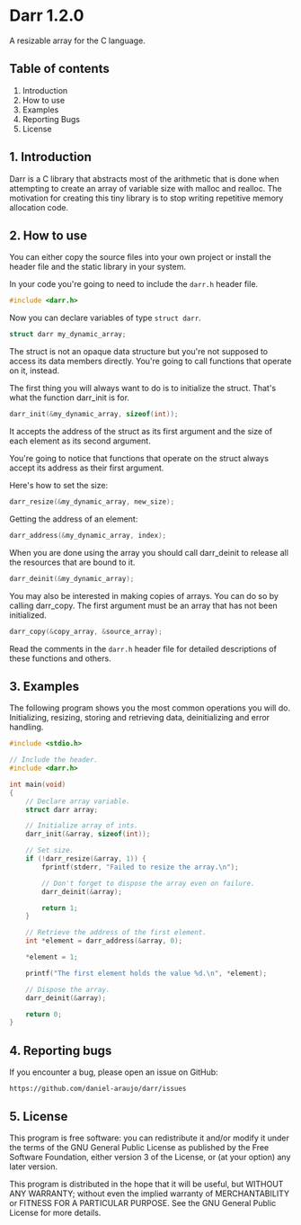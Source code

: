 # Darr 1.2.0

A resizable array for the C language.


## Table of contents

1. Introduction
2. How to use
3. Examples
4. Reporting Bugs
5. License


## 1. Introduction

Darr is a C library that abstracts most of the arithmetic that is done when
attempting to create an array of variable size with malloc and realloc. The
motivation for creating this tiny library is to stop writing repetitive memory
allocation code.


## 2. How to use

You can either copy the source files into your own project or install the
header file and the static library in your system.

In your code you're going to need to include the `darr.h` header file.

```C
#include <darr.h>
```

Now you can declare variables of type `struct darr`.

```C
struct darr my_dynamic_array;
```

The struct is not an opaque data structure but you're not supposed to access
its data members directly. You're going to call functions that operate on it,
instead.

The first thing you will always want to do is to initialize the struct. That's
what the function darr_init is for.

```C
darr_init(&my_dynamic_array, sizeof(int));
```

It accepts the address of the struct as its first argument and the size of each
element as its second argument.

You're going to notice that functions that operate on the struct always accept
its address as their first argument.

Here's how to set the size:

```C
darr_resize(&my_dynamic_array, new_size);
```

Getting the address of an element:

```C
darr_address(&my_dynamic_array, index);
```

When you are done using the array you should call darr_deinit to release all
the resources that are bound to it.

```C
darr_deinit(&my_dynamic_array);
```

You may also be interested in making copies of arrays. You can do so by calling
darr_copy. The first argument must be an array that has not been initialized.

```C
darr_copy(&copy_array, &source_array);
```

Read the comments in the `darr.h` header file for detailed descriptions of
these functions and others.


## 3. Examples

The following program shows you the most common operations you will do.
Initializing, resizing, storing and retrieving data, deinitializing and error
handling.

```C
#include <stdio.h>

// Include the header.
#include <darr.h>

int main(void)
{
	// Declare array variable.
	struct darr array;

	// Initialize array of ints.
	darr_init(&array, sizeof(int));

	// Set size.
	if (!darr_resize(&array, 1)) {
		fprintf(stderr, "Failed to resize the array.\n");

		// Don't forget to dispose the array even on failure.
		darr_deinit(&array);

		return 1;
	}

	// Retrieve the address of the first element.
	int *element = darr_address(&array, 0);

	*element = 1;

	printf("The first element holds the value %d.\n", *element);

	// Dispose the array.
	darr_deinit(&array);

	return 0;
}
```


## 4. Reporting bugs

If you encounter a bug, please open an issue on GitHub:

	https://github.com/daniel-araujo/darr/issues


## 5. License

This program is free software: you can redistribute it and/or modify it under
the terms of the GNU General Public License as published by the Free Software
Foundation, either version 3 of the License, or (at your option) any later
version.

This program is distributed in the hope that it will be useful, but WITHOUT
ANY WARRANTY; without even the implied warranty of MERCHANTABILITY or FITNESS
FOR A PARTICULAR PURPOSE. See the GNU General Public License for more details.

